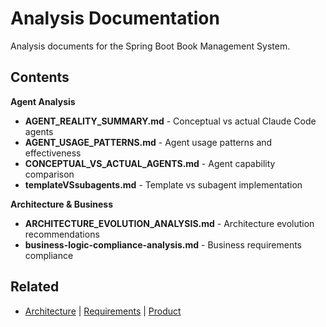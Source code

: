 # Analysis Documentation

Analysis documents for the Spring Boot Book Management System.

## Contents

**Agent Analysis**
- **AGENT_REALITY_SUMMARY.md** - Conceptual vs actual Claude Code agents
- **AGENT_USAGE_PATTERNS.md** - Agent usage patterns and effectiveness
- **CONCEPTUAL_VS_ACTUAL_AGENTS.md** - Agent capability comparison
- **templateVSsubagents.md** - Template vs subagent implementation

**Architecture & Business**
- **ARCHITECTURE_EVOLUTION_ANALYSIS.md** - Architecture evolution recommendations
- **business-logic-compliance-analysis.md** - Business requirements compliance

## Related
- [Architecture](../architecture/ARCHITECTURE.md) | [Requirements](../requirements/REQUIREMENTS.md) | [Product](../product/PRD.md)